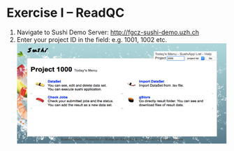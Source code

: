 # Exercise I – ReadQC

1. Navigate to Sushi Demo Server: http://fgcz-sushi-demo.uzh.ch
2. Enter your project ID in the field: e.g. 1001, 1002 etc.
![alt text](https://github.com/opitzl/CombinedCourse/blob/master/E1_S1.png "Screenshot1")

